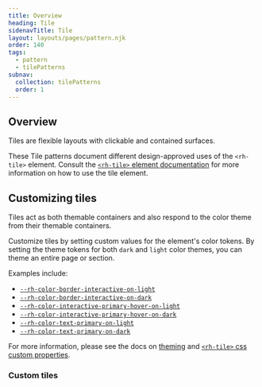 ```yaml
---
title: Overview
heading: Tile
sidenavTitle: Tile
layout: layouts/pages/pattern.njk
order: 140
tags:
  - pattern
  - tilePatterns
subnav:
  collection: tilePatterns
  order: 1
---
```


<link rel="stylesheet" data-helmet href="/assets/packages/@rhds/elements/elements/rh-table/rh-table-lightdom.css">
<link rel="stylesheet" data-helmet href="/assets/packages/@rhds/elements/elements/rh-tile/rh-tile-lightdom.css">
<link rel="stylesheet" data-helmet href="/styles/samp.css">

<script type="module" data-helmet>
  import '@uxdot/elements/uxdot-pattern.js';
  import '@rhds/elements/rh-alert/rh-alert.js';
</script>

## Overview

Tiles are flexible layouts with clickable and contained surfaces.

<rh-alert state="info">These Tile patterns document different design-approved
uses of the `<rh-tile>` element. Consult the [`<rh-tile>` element documentation][element]
for more information on how to use the tile element.</rh-alert>

## Customizing tiles

Tiles act as both themable containers and also respond to the color theme from
their themable containers.

Customize tiles by setting custom values for the element's color tokens. By
setting the theme tokens for both `dark` and `light` color themes, you can theme
an entire page or section.

Examples include:

- [`--rh-color-border-interactive-on-light`](/tokens/color/#rh-color-border-interactive-on-light)
- [`--rh-color-border-interactive-on-dark`](/tokens/color/#rh-color-border-interactive-on-dark)
- [`--rh-color-interactive-primary-hover-on-light`](/tokens/color/#rh-color-interactive-primary-hover-on-light)
- [`--rh-color-interactive-primary-hover-on-dark`](/tokens/color/#rh-color-interactive-primary-hover-on-dark)
- [`--rh-color-text-primary-on-light`](/tokens/color/#rh-color-text-primary-on-light)
- [`--rh-color-text-primary-on-dark`](/tokens/color/#rh-color-text-primary-on-dark)

For more information, please see the docs on [theming][theming] and
[`<rh-tile>` css custom properties][css-props].

<uxdot-pattern src="./patterns/custom-themes.html"
               target="custom-tiles">

  <h3 id="custom-tiles">Custom tiles</h3>
</uxdot-pattern>

[element]: /elements/tile/
[css-props]: /elements/tile/code/#css-custom-properties
[theming]: /theming/
